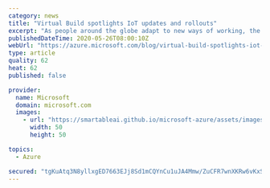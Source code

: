 ```yaml
---
category: news
title: "Virtual Build spotlights IoT updates and rollouts"
excerpt: "As people around the globe adapt to new ways of working, the Microsoft Build 2020 conference took a new approach as well. Rather than gathering the developer community in person as planned, Microsoft shifted gears and put together 48 hours of streaming content for a virtual event.\r\n\r\nDespite the new"
publishedDateTime: 2020-05-26T08:00:10Z
webUrl: "https://azure.microsoft.com/blog/virtual-build-spotlights-iot-updates-and-rollouts/"
type: article
quality: 62
heat: 62
published: false

provider:
  name: Microsoft
  domain: microsoft.com
  images:
    - url: "https://smartableai.github.io/microsoft-azure/assets/images/organizations/microsoft.com-50x50.jpg"
      width: 50
      height: 50

topics:
  - Azure

secured: "tgKuAtq3N8yllxgED7663EJj8Sd1mCQYnCu1uJA4Mmw/ZuCFR7wnXKRw6vKxSaetkhtd+JQTi28fjFFNoGnU8zuV5eKkfpEaejZwNJ7l0Rzj6JtuMw2s7J/NrgZAZEih+d36eAsVxcT1JVKGAyccBnAZlRfNkJ3nbbH6gdzHqY4rSw8WEKYIKCgN73PifEyJQfxS9cXWEoojlkcWVMvYKzaTPyufI4b+TnFBDJ0/xZWn88Jg+adOZp1YyDmqfxPW/lE2zaordOS0ODJUnYMNO2B0Ku5Ik6LkYLoe0JYdbvgK9nQ/Vpd/IMEvMjik8KtvWbVaXpMfF1oeNKK4D/wyxA==;GPuliBXzU1qUS/7ZrjdtFQ=="
---
```


